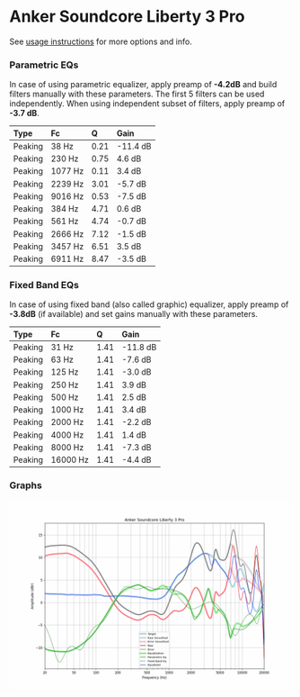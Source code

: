 # Anker Soundcore Liberty 3 Pro
See [usage instructions](https://github.com/jaakkopasanen/AutoEq#usage) for more options and info.

### Parametric EQs
In case of using parametric equalizer, apply preamp of **-4.2dB** and build filters manually
with these parameters. The first 5 filters can be used independently.
When using independent subset of filters, apply preamp of **-3.7 dB**.

| Type    | Fc      |    Q | Gain     |
|:--------|:--------|:-----|:---------|
| Peaking | 38 Hz   | 0.21 | -11.4 dB |
| Peaking | 230 Hz  | 0.75 | 4.6 dB   |
| Peaking | 1077 Hz | 0.11 | 3.4 dB   |
| Peaking | 2239 Hz | 3.01 | -5.7 dB  |
| Peaking | 9016 Hz | 0.53 | -7.5 dB  |
| Peaking | 384 Hz  | 4.71 | 0.6 dB   |
| Peaking | 561 Hz  | 4.74 | -0.7 dB  |
| Peaking | 2666 Hz | 7.12 | -1.5 dB  |
| Peaking | 3457 Hz | 6.51 | 3.5 dB   |
| Peaking | 6911 Hz | 8.47 | -3.5 dB  |

### Fixed Band EQs
In case of using fixed band (also called graphic) equalizer, apply preamp of **-3.8dB**
(if available) and set gains manually with these parameters.

| Type    | Fc       |    Q | Gain     |
|:--------|:---------|:-----|:---------|
| Peaking | 31 Hz    | 1.41 | -11.8 dB |
| Peaking | 63 Hz    | 1.41 | -7.6 dB  |
| Peaking | 125 Hz   | 1.41 | -3.0 dB  |
| Peaking | 250 Hz   | 1.41 | 3.9 dB   |
| Peaking | 500 Hz   | 1.41 | 2.5 dB   |
| Peaking | 1000 Hz  | 1.41 | 3.4 dB   |
| Peaking | 2000 Hz  | 1.41 | -2.2 dB  |
| Peaking | 4000 Hz  | 1.41 | 1.4 dB   |
| Peaking | 8000 Hz  | 1.41 | -7.3 dB  |
| Peaking | 16000 Hz | 1.41 | -4.4 dB  |

### Graphs
![](./Anker%20Soundcore%20Liberty%203%20Pro.png)